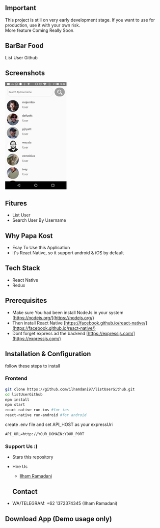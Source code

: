 

## Important 

This project is still on very early development stage. If you want to use for production, use it with your own risk.
<br>More feature Coming Really Soon.

## BarBar Food

List User Github

## Screenshots

<p float="left">
  <img src="./src/image/image.jpeg" width="200" height="350" alt="Input Table"/>

  
</p>

## Fitures

- List User
- Search User By Username

## Why Papa Kost

- Esay To Use this Application
- It's React Native, so it support android & iOS by default

## Tech Stack

- React Native 
- Redux

## Prerequisites

- Make sure You had been install NodeJs in your system [https://nodejs.org/](https://nodejs.org/)
- Then install React Native [https://facebook.github.io/react-native/](https://facebook.github.io/react-native/)
- Dont forget express ad the backend [https://expressjs.com/](https://expressjs.com/)

## Installation & Configuration

follow these steps to install

### Frontend

```bash
git clone https://github.com/ilhamdani97/listUserGithub.git
cd listUserGithub
npm install
npm start
react-native run-ios #for ios
react-native run-android #for android
```

create .env file and set API_HOST as your expressUri

```env
API_URL=http://YOUR_DOMAIN:YOUR_PORT
```


### Support Us :)

- Stars this repository
- Hire Us

  * [Ilham Ramadani](https://www.linkedin.com/in/ilham-ramadani-a38256117/)
  ## Contact

- WA/TELEGRAM: +62 1372374345 (Ilham Ramadani)

## Download App (Demo usage only)
